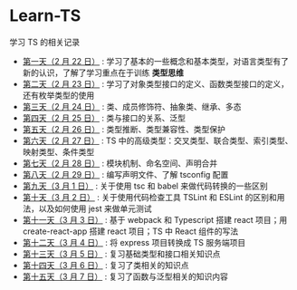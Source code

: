 # Learn-TS

学习 TS 的相关记录

- [第一天（2 月 22 日）](./day-2-22/) : 学习了基本的一些概念和基本类型，对语言类型有了新的认识，了解了学习重点在于训练 **类型思维**
- [第二天（2 月 23 日）](./day-2-23/) : 学习了对象类型接口的定义、函数类型接口的定义，还有枚举类型的使用
- [第三天（2 月 24 日）](./day-2-24/) : 类、成员修饰符、抽象类、继承、多态
- [第四天（2 月 25 日）](./day-2-25/) : 类与接口的关系、泛型
- [第五天（2 月 26 日）](./day-2-26/) : 类型推断、类型兼容性、类型保护
- [第六天（2 月 27 日）](./day-2-27/) : TS 中的高级类型：交叉类型、联合类型、索引类型、映射类型、条件类型
- [第七天（2 月 28 日）](./day-2-28/) : 模块机制、命名空间、声明合并
- [第八天（2 月 29 日）](./day-2-29/) : 编写声明文件、了解 tsconfig 配置
- [第九天（3 月 1 日）](./day-3-1/) : 关于使用 tsc 和 babel 来做代码转换的一些区别
- [第十天（3 月 2 日）](./day-3-2/) : 关于使用代码检查工具 TSLint 和 ESLint 的区别和用法，以及如何使用 jest 来做单元测试
- [第十一天（3 月 3 日）](./day-3-3/) : 基于 webpack 和 Typescript 搭建 react 项目；用 create-react-app 搭建 react 项目；TS 中 React 组件的写法
- [第十二天（3 月 4 日）](./day-3-4/) : 将 express 项目转换成 TS 服务端项目
- [第十三天（3 月 5 日）](./day-3-5/) : 复习基础类型和接口相关知识点
- [第十四天（3 月 6 日）](./day-3-6/) : 复习了类相关的知识点
- [第十五天（3 月 7 日）](./day-3-7/) : 复习了函数与泛型相关的知识内容
